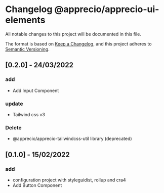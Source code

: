 # Changelog @apprecio/apprecio-ui-elements

All notable changes to this project will be documented in this file.

The format is based on [Keep a Changelog](https://keepachangelog.com/en/1.0.0/),
and this project adheres to [Semantic Versioning](https://semver.org/spec/v2.0.0.html).

## [0.2.0] - 24/03/2022
### add
- Add Input Component
### update
- Tailwind css v3
### Delete
- @apprecio/apprecio-tailwindcss-util library (deprecated)

## [0.1.0] - 15/02/2022
### add
- configuration project with styleguidist, rollup and cra4
- Add Button Component
